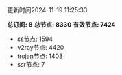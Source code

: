更新时间2024-11-19 11:25:33

**总订阅: 8**
**总节点: 8330**
**有效节点: 7424**
- ss节点: 1594
- v2ray节点: 4420
- trojan节点: 1403
- ssr节点: 7
